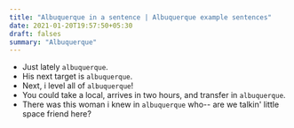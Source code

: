 ```yaml
---
title: "Albuquerque in a sentence | Albuquerque example sentences"
date: 2021-01-20T19:57:50+05:30
draft: falses
summary: "Albuquerque"
---
```

- Just lately `albuquerque`.
- His next target is `albuquerque`.
- Next, i level all of `albuquerque`!
- You could take a local, arrives in two hours, and transfer in `albuquerque`.
- There was this woman i knew in `albuquerque` who-- are we talkin' little space friend here?
                 

